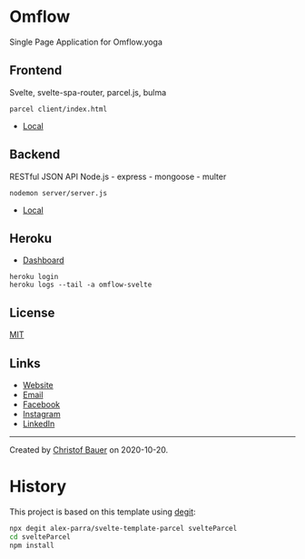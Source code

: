# Omflow

Single Page Application for Omflow.yoga


## Frontend

Svelte, svelte-spa-router, parcel.js, bulma

```
parcel client/index.html
```

- [Local](http://localhost:1234)


## Backend

RESTful JSON API
Node.js - express - mongoose - multer

```
nodemon server/server.js
```

- [Local](http://localhost:5000)


## Heroku

- [Dashboard](https://omflow-svelte.herokuapp.com/)

```
heroku login
heroku logs --tail -a omflow-svelte
```


## License
[MIT](https://choosealicense.com/licenses/mit/)


## Links

- [Website](https://www.omflow.yoga/)
- [Email](mailto:inspire@omflow.yoga)
- [Facebook](https://www.facebook.com/omflowinspires)
- [Instagram](https://www.instagram.com/omflow.yoga/)
- [LinkedIn](https://www.linkedin.com/company/omflow)



---

Created by [Christof Bauer](https://github.com/Existenziell) on 2020-10-20.



# History

This project is based on this template using [degit](https://github.com/Rich-Harris/degit):

```bash
npx degit alex-parra/svelte-template-parcel svelteParcel
cd svelteParcel
npm install
```


